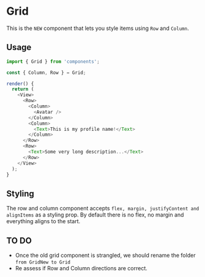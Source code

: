 # Grid

This is the `NEW` component that lets you style items using `Row` and `Column`.

## Usage

```js
import { Grid } from 'components';

const { Column, Row } = Grid;

render() {
  return (
    <View>
      <Row>
        <Column>
          <Avatar />
        </Column>
        <Column>
          <Text>This is my profile name!</Text>
        </Column>
      </Row>
      <Row>
        <Text>Some very long description...</Text>
      </Row>
    </View>
  );
}
```

## Styling

The row and column component accepts `flex, margin, justifyContent and alignItems` as a styling prop. By default there is no flex, no margin and everything aligns to the start.

## TO DO

- Once the old grid component is strangled, we should rename the folder `from GridNew to Grid`
- Re assess if Row and Column directions are correct.